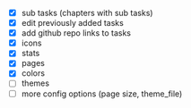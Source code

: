 - [x] sub tasks (chapters with sub tasks)
- [x] edit previously added tasks
- [x] add github repo links to tasks
- [x] icons
- [x] stats
- [x] pages
- [x] colors
- [ ] themes
- [ ] more config options (page size, theme_file)